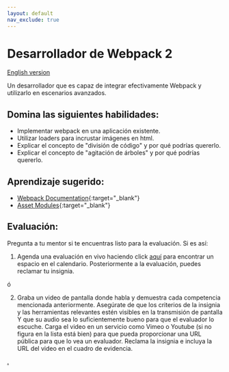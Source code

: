 ```yaml
---
layout: default
nav_exclude: true
---
```

# Desarrollador de Webpack 2

[English version](webpack2.md)

Un desarrollador que es capaz de integrar efectivamente Webpack y utilizarlo en escenarios avanzados.

## Domina las siguientes habilidades:

- Implementar webpack en una aplicación existente.
- Utilizar loaders para incrustar imágenes en html.
- Explicar el concepto de "división de código" y por qué podrías quererlo.
- Explicar el concepto de "agitación de árboles" y por qué podrías quererlo.

## Aprendizaje sugerido:

- [Webpack Documentation](https://webpack.js.org/){:target="\_blank"}
- [Asset Modules](https://webpack.js.org/guides/asset-modules/){:target="\_blank"}

## Evaluación:

Pregunta a tu mentor si te encuentras listo para la evaluación. Si es así:

1. Agenda una evaluación en vivo haciendo click [aquí](https://webdev.codex.academy/mastery-eval-4?badge=xHK3WRWMTXylAWZrB4K88g) para encontrar un espacio en el calendario. Posteriormente a la evaluación, puedes reclamar tu insignia.

ó

2. Graba un video de pantalla donde habla y demuestra cada competencia mencionada anteriormente. Asegúrate de que los criterios de la insignia y las herramientas relevantes estén visibles en la transmisión de pantalla Y que su audio sea lo suficientemente bueno para que el evaluador lo escuche. Carga el video en un servicio como Vimeo o Youtube (si no figura en la lista está bien) para que pueda proporcionar una URL pública para que lo vea un evaluador. Reclama la insignia e incluya la URL del video en el cuadro de evidencia.

[.](level-4)
